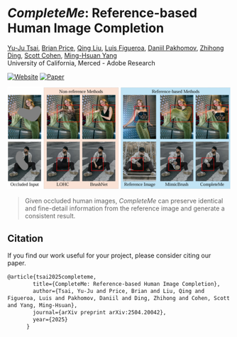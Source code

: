 # *CompleteMe*: Reference-based Human Image Completion

[Yu-Ju Tsai](https://liagm.github.io/), 
[Brian Price](https://research.adobe.com/person/brian-price/), 
[Qing Liu](https://qliu24.github.io/),
[Luis Figueroa](https://research.adobe.com/person/luis-figueroa/),
[Daniil Pakhomov](https://research.adobe.com/person/daniil-pakhomov/),
[Zhihong Ding](https://research.adobe.com/person/zhihong-ding/),
[Scott Cohen](https://research.adobe.com/person/scott-cohen/),
[Ming-Hsuan Yang](https://faculty.ucmerced.edu/mhyang/)
<br>
University of California, Merced - Adobe Research

[![Website](https://img.shields.io/badge/Website-CompleteMe?logo=googlechrome&logoColor=hsl(204%2C%2086%25%2C%2053%25)&label=CompleteMe&labelColor=%23f5f5dc&color=hsl(204%2C%2086%25%2C%2053%25))](https://liagm.github.io/CompleteMe/)
[![Paper](https://img.shields.io/badge/Paper-arXiv?logo=arxiv&logoColor=%23B31B1B&label=arXiv&labelColor=%23f5f5dc&color=%23B31B1B)](https://arxiv.org/abs/2504.20042)
<!--[![Video](https://img.shields.io/badge/Video-YouTube?logo=youtube&logoColor=%23FF0000&label=YouTube&labelColor=%23f5f5dc&color=%23FF0000)](https://youtu.be/lf0Gck9UOcU)  -->

<div align='center'>
<img alt="image" src='media/completeme_teaser.png'>
</div>

> Given occluded human images, *CompleteMe* can preserve identical and fine-detail information from the reference image and generate a consistent result.

## Citation

If you find our work useful for your project, please consider citing our paper.

```
@article{tsai2025completeme,
        title={CompleteMe: Reference-based Human Image Completion},
        author={Tsai, Yu-Ju and Price, Brian and Liu, Qing and Figueroa, Luis and Pakhomov, Daniil and Ding, Zhihong and Cohen, Scott and Yang, Ming-Hsuan},
        journal={arXiv preprint arXiv:2504.20042},
        year={2025}
      }
```

